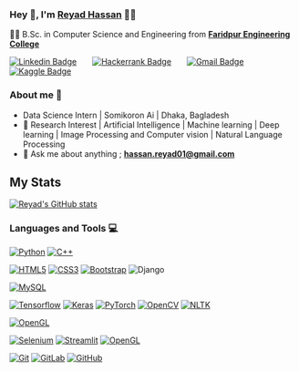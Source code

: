 
### Hey 👋, I'm **[Reyad Hassan](https://www.linkedin.com/in/reyadhsupto/)** 👨‍💻



👨‍🎓 B.Sc. in Computer Science and Engineering from  **[Faridpur Engineering College](http://www.fec.ac.bd/)** 

[![Linkedin Badge](https://img.shields.io/badge/-ReyadHassan-blue?style=flat-square&logo=Linkedin&logoColor=white&link=https://www.linkedin.com/in/reyadhsupto/)](https://www.linkedin.com/in/reyadhsupto/)  &nbsp;&nbsp;&nbsp;&nbsp;&nbsp;   [![Hackerrank Badge](https://img.shields.io/badge/-@reyadhsupto-03a57a?style=flat-square&labelColor=000000&logo=hackerrank&link=https://www.hackerrank.com/profile/reyadhsupto/)](https://www.hackerrank.com/profile/reyadhsupto)   &nbsp;&nbsp;&nbsp;&nbsp;&nbsp; [![Gmail Badge](https://img.shields.io/badge/-hassan.reyad01@gmail.com-c14438?style=flat-square&logo=Gmail&logoColor=white&link=mailto:hassan.reyad01@gmail.com)](mailto:hassan.reyad01gmail.com)&nbsp;&nbsp;&nbsp;&nbsp;&nbsp;   [![Kaggle Badge](https://img.shields.io/badge/-@reyadhsupto-03a57a?style=flat-square&labelColor=000000&logo=kaggle&link=https://www.kaggle.com/hassanreyad)](https://www.kaggle.com/hassanreyad)   &nbsp;&nbsp;&nbsp;&nbsp;&nbsp;
### About me :eyes:

- Data Science Intern | Somikoron Ai | Dhaka, Bagladesh
- :dart: Research Interest | Artificial Intelligence | Machine learning | Deep learning | Image Processing and Computer vision | Natural Language Processing    
- :e-mail: Ask me about anything ; **hassan.reyad01@gmail.com**




## My Stats
[![Reyad's GitHub stats](https://github-readme-stats.vercel.app/api?username=reyadhsupto&theme=merko)](https://github.com/reyadhsupto/github-readme-stats&?theme=dark)





### Languages and Tools :computer:

[![Python](https://img.shields.io/badge/-Python-black?style=flat&logo=python&link=https://github.com/Dream-kid)](https://github.com/reyadhsupto) 
[![C++](https://img.shields.io/badge/-C/C%2B%2B-%2300599C?style=flat&logo=C%2B%2B&logoColor=ffffff)](https://github.com/reyadhsupto) 


[![HTML5](https://img.shields.io/badge/-HTML5-E34F26?style=flat&logo=html5&logoColor=white&link=https://github.com/FaisalAhmedBijoy)](https://github.com/reyadhsupto)
[![CSS3](https://img.shields.io/badge/-CSS3-1572B6?style=flat&logo=css3&link=https://github.com/FaisalAhmedBijoy)](https://github.com/reyadhsupto) 
[![Bootstrap](https://img.shields.io/badge/-Bootstrap-563D7C?style=flat&logo=bootstrap&link=https://github.com/FaisalAhmedBijoy)](https://github.com/reyadhsupto)
![Django](https://img.shields.io/badge/-Django-black?style=flat&logo=django&link=https://github.com/reyadhsupto)

[![MySQL](https://img.shields.io/badge/-MySQL-black?style=flat&logo=mysql&link=https://github.com/reyadhsupto)](https://github.com/reyadhsupto)

[![Tensorflow](https://img.shields.io/badge/-Tensorflow-gray?style=flat&logo=tensorflow&link=https://github.com/reyadhsupto)](https://github.com/reyadhsupto) 
[![Keras](https://img.shields.io/badge/-Keras-red?style=flat&logo=keras&link=https://github.com/reyadhsupto)](https://github.com/reyadhsupto)
[![PyTorch](https://img.shields.io/badge/-PyTorch-red?style=flat&logo=pytorch&link=https://github.com/reyadhsupto)](https://github.com/reyadhsupto) 
[![OpenCV](https://img.shields.io/badge/-OpenCV-gray?style=flat&logo=opencv&link=https://github.com/reyadhsupto)](https://github.com/reyadhsupto) 
[![NLTK](https://img.shields.io/badge/-NLTK-red?style=flat&logo=nltk&link=https://github.com/reyadhsupto)](https://github.com/reyadhsupto) 

[![OpenGL](https://img.shields.io/badge/-OpenGL-black?style=flat&logo=opegl&link=https://github.com/reyadhsupto)](https://github.com/reyadhsupto) 

[![Selenium](https://img.shields.io/badge/-selenium-%43B02A?style=for-the-badge&logo=selenium&logoColor=white)](https://github.com/reyadhsupto)
[![Streamlit](https://img.shields.io/badge/-streamlit-%43B02A?style=for-the-badge&logo=streamlit&logoColor=white)](https://github.com/reyadhsupto) 
[![OpenGL](https://img.shields.io/badge/-OpenGL-black?style=flat&logo=opegl&link=https://github.com/reyadhsupto)](https://github.com/reyadhsupto) 



[![Git](https://img.shields.io/badge/-Git-black?style=flat&logo=git&link=https://github.com/reyadhsupto)](https://github.com/reyadhsupto)
[![GitLab](https://img.shields.io/badge/-GitLab-FCA121?style=flat&logo=gitlab&link=https://github.com/reyadhsupto)](https://github.com/reyadhsupto)
[![GitHub](https://img.shields.io/badge/-GitHub-181717?style=flat&logo=github&link=https://github.com/reyadhsupto)](https://github.com/reyadhsupto)

